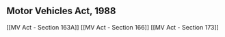 ## Motor Vehicles Act, 1988

[[MV Act - Section 163A]]
[[MV Act - Section 166]]
[[MV Act - Section 173]]